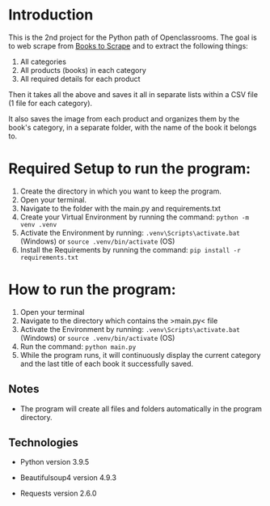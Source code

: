 # Introduction
This is the 2nd project for the Python path of Openclassrooms. The goal is to web scrape from [Books to Scrape](http://books.toscrape.com/)
and to extract the following things:
1. All categories
2. All products (books) in each category
3. All required details for each product

Then it takes all the above and saves it all in separate lists within a CSV file (1 file for each category).

It also saves the image from each product and organizes them by the book's category, in a separate folder, with the name of
the book it belongs to.


# Required Setup to run the program:

1. Create the directory in which you want to keep the program.
2. Open your terminal.
3. Navigate to the folder with the main.py and requirements.txt
4. Create your Virtual Environment by running the command: `python -m venv .venv`
5. Activate the Environment by running: `.venv\Scripts\activate.bat` (Windows) or `source .venv/bin/activate` (OS)
6. Install the Requirements by running the command: `pip install -r requirements.txt`
   
# How to run the program:
1. Open your terminal
2. Navigate to the directory which contains the >main.py< file
3. Activate the Environment by running: `.venv\Scripts\activate.bat` (Windows) or `source .venv/bin/activate` (OS)
4. Run the command: `python main.py`
5. While the program runs, it will continuously display the current category and the last title of each book it 
   successfully saved.
   
## Notes
- The program will create all files and folders automatically in the program directory.

## Technologies
- Python version 3.9.5

- Beautifulsoup4 version 4.9.3

- Requests version 2.6.0
